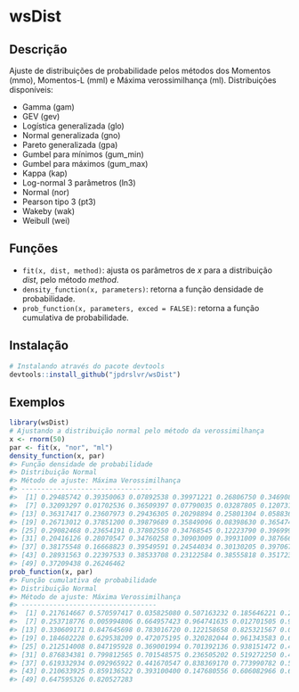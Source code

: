 # wsDist

## Descrição

Ajuste de distribuições de probabilidade pelos métodos dos Momentos (mmo), Momentos-L (mml) e Máxima verossimilhança (ml).
Distribuições disponíveis:

  - Gamma (gam)
  - GEV (gev)
  - Logística generalizada (glo)
  - Normal generalizada (gno)
  - Pareto generalizada (gpa)
  - Gumbel para mínimos (gum_min)
  - Gumbel para máximos (gum_max)
  - Kappa (kap)
  - Log-normal 3 parâmetros (ln3)
  - Normal (nor)
  - Pearson tipo 3 (pt3)
  - Wakeby (wak)
  - Weibull (wei)
  
## Funções
  - `fit(x, dist, method)`: ajusta os parâmetros de *x* para a distribuição *dist*, pelo método *method*. 
  - `density_function(x, parameters)`: retorna a função densidade de probabilidade.
  - `prob_function(x, parameters, exced = FALSE)`: retorna a função cumulativa de probabilidade.
  

## Instalação

``` r
# Instalando através do pacote devtools
devtools::install_github("jpdrslvr/wsDist")
```

## Exemplos
``` r
library(wsDist)
# Ajustando a distribuição normal pelo método da verossimilhança
x <- rnorm(50)
par <- fit(x, "nor", "ml")
density_function(x, par)
#> Função densidade de probabilidade
#> Distribuição Normal
#> Método de ajuste: Máxima Verossimilhança
#> --------------------------------- 
#>  [1] 0.29485742 0.39350063 0.07892538 0.39971221 0.26806750 0.34690866
#>  [7] 0.32093297 0.01702536 0.36509397 0.07790035 0.03287805 0.12073134
#> [13] 0.36317417 0.23607973 0.29436305 0.20298894 0.25801304 0.05883694
#> [19] 0.26713012 0.37851200 0.39879689 0.35849096 0.08398630 0.36547458
#> [25] 0.29082468 0.23654191 0.37802550 0.34768545 0.12223790 0.39699987
#> [31] 0.20416126 0.28070547 0.34760258 0.30903009 0.39931009 0.38766657
#> [37] 0.38175548 0.16668823 0.39549591 0.24544034 0.30130205 0.39706791
#> [43] 0.28931563 0.22397533 0.38533708 0.23122584 0.38555818 0.35172314
#> [49] 0.37209438 0.26246462
prob_function(x, par)
#> Função cumulativa de probabilidade
#> Distribuição Normal
#> Método de ajuste: Máxima Verossimilhança
#> ---------------------------------- 
#>  [1] 0.217614667 0.570597417 0.035825080 0.507163232 0.185646221 0.297146713
#>  [7] 0.253718776 0.005994806 0.664957423 0.964741635 0.012701505 0.939125538
#> [13] 0.330609171 0.847645698 0.783016720 0.122158658 0.825321567 0.025137367
#> [19] 0.184602228 0.629538209 0.472075195 0.320282044 0.961343583 0.664063332
#> [25] 0.212514008 0.847195928 0.369001994 0.701392136 0.938151472 0.453006659
#> [31] 0.876834381 0.799812565 0.701548575 0.236505202 0.519272250 0.402054072
#> [37] 0.619332934 0.092965922 0.441670547 0.838369170 0.773990782 0.546414632
#> [43] 0.210633925 0.859136522 0.393100400 0.147680556 0.606082966 0.693601985
#> [49] 0.647595326 0.820527283
```
